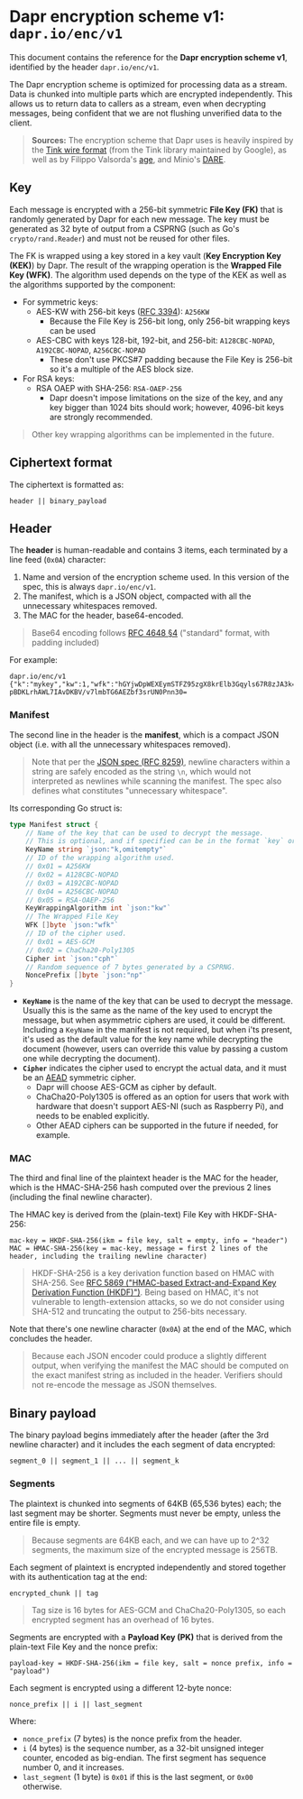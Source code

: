 # Dapr encryption scheme v1: `dapr.io/enc/v1`

This document contains the reference for the **Dapr encryption scheme v1**, identified by the header `dapr.io/enc/v1`.

The Dapr encryption scheme is optimized for processing data as a stream. Data is chunked into multiple parts which are encrypted independently. This allows us to return data to callers as a stream, even when decrypting messages, being confident that we are not flushing unverified data to the client.

> **Sources:** The encryption scheme that Dapr uses is heavily inspired by the [Tink wire format](https://developers.google.com/tink/wire-format) (from the Tink library maintained by Google), as well as by Filippo Valsorda's [age](https://age-encryption.org/v1), and Minio's [DARE](https://github.com/minio/sio).

## Key

Each message is encrypted with a 256-bit symmetric **File Key (FK)** that is randomly generated by Dapr for each new message. The key must be generated as 32 byte of output from a CSPRNG (such as Go's `crypto/rand.Reader`) and must not be reused for other files.

The FK is wrapped using a key stored in a key vault (**Key Encryption Key (KEK)**) by Dapr. The result of the wrapping operation is the **Wrapped File Key (WFK)**. The algorithm used depends on the type of the KEK as well as the algorithms supported by the component:

- For symmetric keys:
    - AES-KW with 256-bit keys ([RFC 3394](https://www.rfc-editor.org/rfc/rfc3394.html)): `A256KW`
		- Because the File Key is 256-bit long, only 256-bit wrapping keys can be used
	- AES-CBC with keys 128-bit, 192-bit, and 256-bit: `A128CBC-NOPAD`, `A192CBC-NOPAD`, `A256CBC-NOPAD`
		- These don't use PKCS#7 padding because the File Key is 256-bit so it's a multiple of the AES block size.
- For RSA keys:
    - RSA OAEP with SHA-256: `RSA-OAEP-256`
		- Dapr doesn't impose limitations on the size of the key, and any key bigger than 1024 bits should work; however, 4096-bit keys are strongly recommended.

> Other key wrapping algorithms can be implemented in the future.

## Ciphertext format

The ciphertext is formatted as:

```text
header || binary_payload
```

## Header

The **header** is human-readable and contains 3 items, each terminated by a line feed (`0x0A`) character:

1. Name and version of the encryption scheme used. In this version of the spec, this is always `dapr.io/enc/v1`.
2. The manifest, which is a JSON object, compacted with all the unnecessary whitespaces removed. 
3. The MAC for the header, base64-encoded.

> Base64 encoding follows [RFC 4648 §4](https://datatracker.ietf.org/doc/html/rfc4648#section-4) ("standard" format, with padding included)

For example:

```text
dapr.io/enc/v1
{"k":"mykey","kw":1,"wfk":"hGYjwDpWEXEymSTFZ95zgX8krElb3Gqyls67R8zJA3k=","cph":1,"np":"Y3J5cHRvIQ=="}
pBDKLrhAWL7IAvDKBV/v7lmbTG6AEZbf3srUN0Pnn30=
```

### Manifest

The second line in the header is the **manifest**, which is a compact JSON object (i.e. with all the unnecessary whitespaces removed).

> Note that per the [JSON spec (RFC 8259)](https://www.rfc-editor.org/rfc/rfc8259), newline characters within a string are safely encoded as the string `\n`, which would not interpreted as newlines while scanning the manifest. The spec also defines what constitutes "unnecessary whitespace".

Its corresponding Go struct is:

```go
type Manifest struct {
	// Name of the key that can be used to decrypt the message.
	// This is optional, and if specified can be in the format `key` or `key/version`.
	KeyName string `json:"k,omitempty"`
	// ID of the wrapping algorithm used.
	// 0x01 = A256KW
	// 0x02 = A128CBC-NOPAD
	// 0x03 = A192CBC-NOPAD
	// 0x04 = A256CBC-NOPAD
	// 0x05 = RSA-OAEP-256
	KeyWrappingAlgorithm int `json:"kw"`
	// The Wrapped File Key
	WFK []byte `json:"wfk"`
	// ID of the cipher used.
	// 0x01 = AES-GCM
	// 0x02 = ChaCha20-Poly1305
	Cipher int `json:"cph"`
	// Random sequence of 7 bytes generated by a CSPRNG.
	NoncePrefix []byte `json:"np"`
}
```

- **`KeyName`** is the name of the key that can be used to decrypt the message.  
  Usually this is the same as the name of the key used to encrypt the message, but when asymmetric ciphers are used, it could be different.  
  Including a `KeyName` in the manifest is not required, but when i'ts present, it's used as the default value for the key name while decrypting the document (however, users can override this value by passing a custom one while decrypting the document).
- **`Cipher`** indicates the cipher used to encrypt the actual data, and it must be an [AEAD](https://en.wikipedia.org/wiki/Authenticated_encryption#Authenticated_encryption_with_associated_data_(AEAD)) symmetric cipher.
  - Dapr will choose AES-GCM as cipher by default.
  - ChaCha20-Poly1305 is offered as an option for users that work with hardware that doesn't support AES-NI (such as Raspberry Pi), and needs to be enabled explicitly.
  - Other AEAD ciphers can be supported in the future if needed, for example.

### MAC

The third and final line of the plaintext header is the MAC for the header, which is the HMAC-SHA-256 hash computed over the previous 2 lines (including the final newline character).

The HMAC key is derived from the (plain-text) File Key with HKDF-SHA-256:

```text
mac-key = HKDF-SHA-256(ikm = file key, salt = empty, info = "header")
MAC = HMAC-SHA-256(key = mac-key, message = first 2 lines of the header, including the trailing newline character)
```

> HKDF-SHA-256 is a key derivation function based on HMAC with SHA-256. See [RFC 5869 ("HMAC-based Extract-and-Expand Key Derivation Function (HKDF)")](https://www.rfc-editor.org/rfc/rfc5869.html). Being based on HMAC, it's not vulnerable to length-extension attacks, so we do not consider using SHA-512 and truncating the output to 256-bits necessary.

Note that there's one newline character (`0x0A`) at the end of the MAC, which concludes the header.

> Because each JSON encoder could produce a slightly different output, when verifying the manifest the MAC should be computed on the exact manifest string as included in the header. Verifiers should not re-encode the message as JSON themselves.

## Binary payload

The binary payload begins immediately after the header (after the 3rd newline character) and it includes the each segment of data encrypted:

```text
segment_0 || segment_1 || ... || segment_k
```

### Segments

The plaintext is chunked into segments of 64KB (65,536 bytes) each; the last segment may be shorter. Segments must never be empty, unless the entire file is empty.

> Because segments are 64KB each, and we can have up to 2^32 segments, the maximum size of the encrypted message is 256TB.

Each segment of plaintext is encrypted independently and stored together with its authentication tag at the end:

```text
encrypted_chunk || tag
```

> Tag size is 16 bytes for AES-GCM and ChaCha20-Poly1305, so each encrypted segment has an overhead of 16 bytes.

Segments are encrypted with a **Payload Key (PK)** that is derived from the plain-text File Key and the nonce prefix:

```text
payload-key = HKDF-SHA-256(ikm = file key, salt = nonce prefix, info = "payload")
```

Each segment is encrypted using a different 12-byte nonce:

```text
nonce_prefix || i || last_segment
```

Where:

- `nonce_prefix` (7 bytes) is the nonce prefix from the header.
- `i` (4 bytes) is the sequence number, as a 32-bit unsigned integer counter, encoded as big-endian. The first segment has sequence number 0, and it increases.
- `last_segment` (1 byte) is `0x01` if this is the last segment, or `0x00` otherwise.
